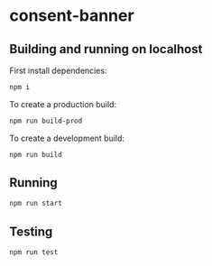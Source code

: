 # consent-banner

## Building and running on localhost

First install dependencies:

```sh
npm i
```

To create a production build:

```sh
npm run build-prod
```

To create a development build:

```sh
npm run build
```

## Running

```sh
npm run start
```


## Testing

```sh
npm run test
```